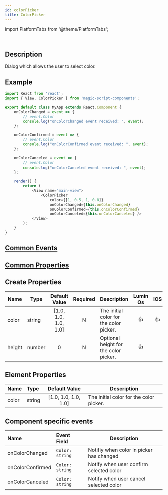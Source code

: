 ```yaml
---
id: colorPicker
title: ColorPicker
---
```


import PlatformTabs from '@theme/PlatformTabs';

<PlatformTabs component='colorpicker' />​


## Description

Dialog which allows the user to select color.

## Example

```javascript
import React from 'react';
import { View, ColorPicker } from 'magic-script-components';

export default class MyApp extends React.Component {
    onColorChanged = event => {
        // event.Color
        console.log("onColorChanged event received: ", event);
    };

    onColorConfirmed = event => {
        // event.Color
        console.log("onColorConfirmed event received: ", event);
    };

    onColorCanceled = event => {
        // event.Color
        console.log("onColorCanceled event received: ", event);
    };

    render() {
        return (
            <View name="main-view">
                <ColorPicker
                    color={[1, 0.5, 1, 0.8]}
                    onColorChanged={this.onColorChanged}
                    onColorConfirmed={this.onColorConfirmed}
                    onColorCanceled={this.onColorCanceled} />
            </View>
        );
    }
}
```

## [Common Events](../events/CommonEvents.md)

## [Common Properties](../types/Properties.md)

## Create Properties
| Name   | Type   |    Default Value     | Required | Description                             | Lumin Os |  IOS  | Android |
| ------ | ------ | :------------------: | :------: | --------------------------------------- | :------: | :---: | :-----: |
| color  | string | [1.0, 1.0, 1.0, 1.0] |    N     | The initial color for the color picker. |    👍    |  👍   |   👍    |
| height | number |          0           |    N     | Optional height for the color picker.   |    👍    |       |         |

## Element Properties

| Name  | Type   |    Default Value     | Description                             |
| :---- | :----- | :------------------: | --------------------------------------- |
| color | string | [1.0, 1.0, 1.0, 1.0] | The initial color for the color picker. |

## Component specific events
| Name             | Event Field     | Description                              |
| :--------------- | :-------------- | ---------------------------------------- |
| onColorChanged   | `Color: string` | Notifiy when color in picker has changed |
| onColorConfirmed | `Color: string` | Notify when user confirm selected color  |
| onColorCanceled  | `Color: string` | Notify when user cancel selected color   |